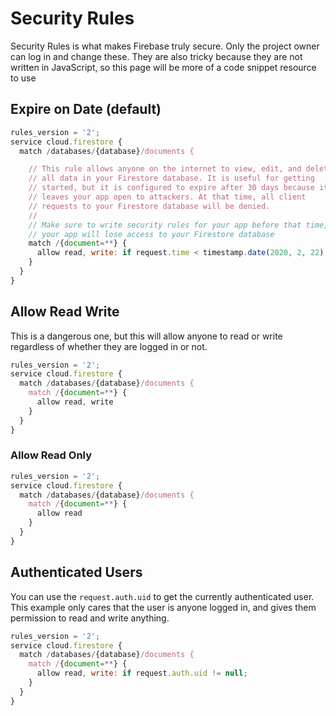 # Security Rules

Security Rules is what makes Firebase truly secure. Only the project owner can log in and change these. They are also tricky because they are not written in JavaScript, so this page will be more of a code snippet resource to use

## Expire on Date (default)

```js
rules_version = '2';
service cloud.firestore {
  match /databases/{database}/documents {

    // This rule allows anyone on the internet to view, edit, and delete
    // all data in your Firestore database. It is useful for getting
    // started, but it is configured to expire after 30 days because it
    // leaves your app open to attackers. At that time, all client
    // requests to your Firestore database will be denied.
    //
    // Make sure to write security rules for your app before that time, or else
    // your app will lose access to your Firestore database
    match /{document=**} {
      allow read, write: if request.time < timestamp.date(2020, 2, 22);
    }
  }
}
```

## Allow Read Write

This is a dangerous one, but this will allow anyone to read or write regardless of whether they are logged in or not.

```js
rules_version = '2';
service cloud.firestore {
  match /databases/{database}/documents {
    match /{document=**} {
      allow read, write
    }
  }
}
```

### Allow Read Only

```js
rules_version = '2';
service cloud.firestore {
  match /databases/{database}/documents {
    match /{document=**} {
      allow read
    }
  }
}
```

## Authenticated Users

You can use the `request.auth.uid` to get the currently authenticated user. This example only cares that the user is anyone logged in, and gives them permission to read and write anything.

```js
rules_version = '2';
service cloud.firestore {
  match /databases/{database}/documents {
    match /{document=**} {
      allow read, write: if request.auth.uid != null;
    }
  }
}
```